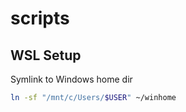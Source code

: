 # scripts

## WSL Setup
Symlink to Windows home dir
```bash
ln -sf "/mnt/c/Users/$USER" ~/winhome
```
